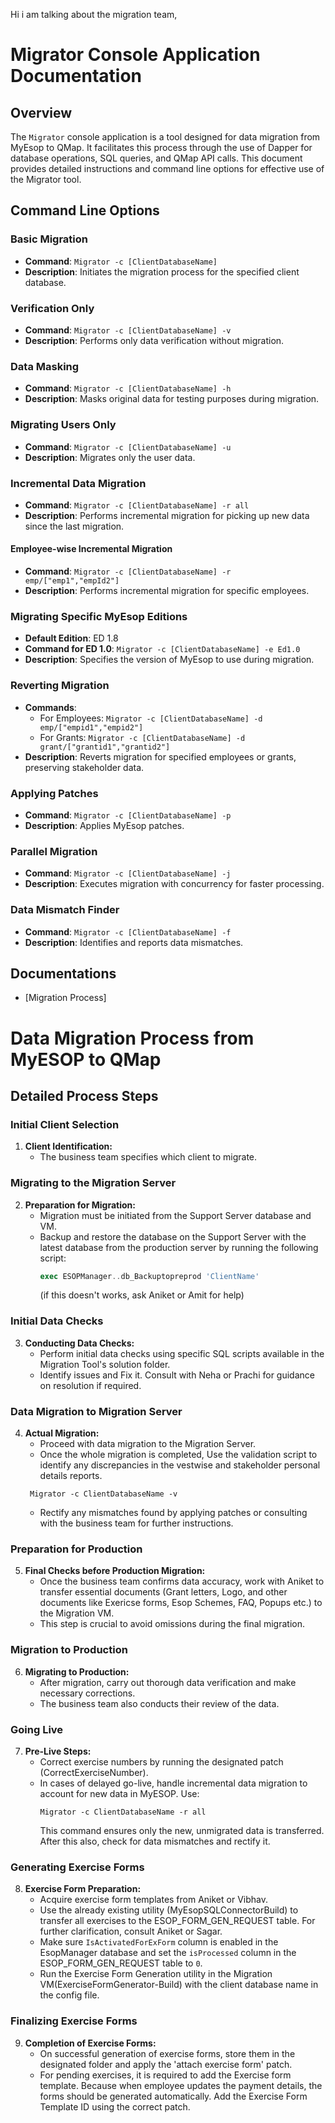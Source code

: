 Hi i am talking about the migration team, 

# Migrator Console Application Documentation

## Overview
The `Migrator` console application is a tool designed for data migration from MyEsop to QMap. It facilitates this process through the use of Dapper for database operations, SQL queries, and QMap API calls. This document provides detailed instructions and command line options for effective use of the Migrator tool.

## Command Line Options

### Basic Migration
- **Command**: `Migrator -c [ClientDatabaseName]`
- **Description**: Initiates the migration process for the specified client database.

### Verification Only
- **Command**: `Migrator -c [ClientDatabaseName] -v`
- **Description**: Performs only data verification without migration.

### Data Masking
- **Command**: `Migrator -c [ClientDatabaseName] -h`
- **Description**: Masks original data for testing purposes during migration.

### Migrating Users Only
- **Command**: `Migrator -c [ClientDatabaseName] -u`
- **Description**: Migrates only the user data.

### Incremental Data Migration
- **Command**: `Migrator -c [ClientDatabaseName] -r all`
- **Description**: Performs incremental migration for picking up new data since the last migration.

#### Employee-wise Incremental Migration
- **Command**: `Migrator -c [ClientDatabaseName] -r emp/["emp1","empId2"]`
- **Description**: Performs incremental migration for specific employees.

### Migrating Specific MyEsop Editions
- **Default Edition**: ED 1.8
- **Command for ED 1.0**: `Migrator -c [ClientDatabaseName] -e Ed1.0`
- **Description**: Specifies the version of MyEsop to use during migration.

### Reverting Migration
- **Commands**:
    - For Employees: `Migrator -c [ClientDatabaseName] -d emp/["empid1","empid2"]`
    - For Grants: `Migrator -c [ClientDatabaseName] -d grant/["grantid1","grantid2"]`
- **Description**: Reverts migration for specified employees or grants, preserving stakeholder data.

### Applying Patches
- **Command**: `Migrator -c [ClientDatabaseName] -p`
- **Description**: Applies MyEsop patches.

### Parallel Migration
- **Command**: `Migrator -c [ClientDatabaseName] -j`
- **Description**: Executes migration with concurrency for faster processing.

### Data Mismatch Finder
- **Command**: `Migrator -c [ClientDatabaseName] -f`
- **Description**: Identifies and reports data mismatches.



## Documentations

- [Migration Process]



# Data Migration Process from MyESOP to QMap

## Detailed Process Steps

### Initial Client Selection
1. **Client Identification:**
   - The business team specifies which client to migrate.

### Migrating to the Migration Server
2. **Preparation for Migration:**
   - Migration must be initiated from the Support Server database and VM.
   - Backup and restore the database on the Support Server with the latest database from the production server by running the following script:
     ```sql
     exec ESOPManager..db_Backuptopreprod 'ClientName'
     ```
     (if this doesn't works, ask Aniket or Amit for help)

### Initial Data Checks
3. **Conducting Data Checks:**
   - Perform initial data checks using specific SQL scripts available in the Migration Tool's solution folder.
   - Identify issues and Fix it. Consult with Neha or Prachi for guidance on resolution if required.

### Data Migration to Migration Server
4. **Actual Migration:**
   - Proceed with data migration to the Migration Server.
   - Once the whole migration is completed, Use the validation script to identify any discrepancies in the vestwise and stakeholder personal details reports.
    ```
     Migrator -c ClientDatabaseName -v
     ```
   - Rectify any mismatches found by applying patches or consulting with the business team for further instructions.

### Preparation for Production
5. **Final Checks before Production Migration:**
   - Once the business team confirms data accuracy, work with Aniket to transfer essential documents (Grant letters, Logo, and other documents like Exericse forms, Esop Schemes, FAQ, Popups etc.) to the Migration VM.
   - This step is crucial to avoid omissions during the final migration.

### Migration to Production
6. **Migrating to Production:**
   - After migration, carry out thorough data verification and make necessary corrections.
   - The business team also conducts their review of the data.

### Going Live
7. **Pre-Live Steps:**
   - Correct exercise numbers by running the designated patch (CorrectExerciseNumber).
   - In cases of delayed go-live, handle incremental data migration to account for new data in MyESOP. Use:
     ```
     Migrator -c ClientDatabaseName -r all
     ```
     This command ensures only the new, unmigrated data is transferred. After this also, check for data mismatches and rectify it.

### Generating Exercise Forms
8. **Exercise Form Preparation:**
   - Acquire exercise form templates from Aniket or Vibhav.
   - Use the already existing utility (MyEsopSQLConnectorBuild) to transfer all exercises to the ESOP_FORM_GEN_REQUEST table. For further clarification, consult Aniket or Sagar.
   - Make sure `IsActivatedForExForm` column is enabled in the EsopManager database and set the `isProcessed` column in the ESOP_FORM_GEN_REQUEST table to `0`.
   - Run the Exercise Form Generation utility in the Migration VM(ExerciseFormGenerator-Build) with the client database name in the config file.

### Finalizing Exercise Forms
9. **Completion of Exercise Forms:**
   - On successful generation of exercise forms, store them in the designated folder and apply the 'attach exercise form' patch.
   - For pending exercises, it is required to add the Exercise form template. Because when employee updates the payment details, the forms should be generated automatically. Add the Exercise Form Template ID using the correct patch.